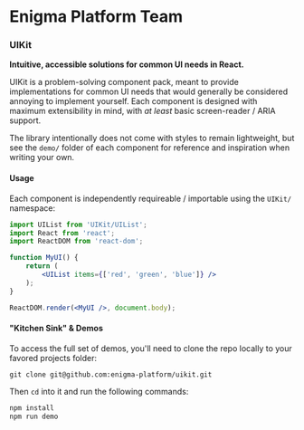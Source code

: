 # Enigma Platform Team
### UIKit

**Intuitive, accessible solutions for common UI needs in React.**

UIKit is a problem-solving component pack, meant to provide implementations for common UI needs that would generally be considered annoying to implement yourself. Each component is designed with maximum extensibility in mind, with _at least_ basic screen-reader / ARIA support.

The library intentionally does not come with styles to remain lightweight, but see the `demo/` folder of each component for reference and inspiration when writing your own.

#### Usage

Each component is independently requireable / importable using the `UIKit/` namespace:

```jsx
import UIList from 'UIKit/UIList';
import React from 'react';
import ReactDOM from 'react-dom';

function MyUI() {
    return (
        <UIList items={['red', 'green', 'blue']} />
    );
}

ReactDOM.render(<MyUI />, document.body);
```

#### "Kitchen Sink" & Demos

To access the full set of demos, you'll need to clone the repo locally to your favored projects folder:

```
git clone git@github.com:enigma-platform/uikit.git
```

Then `cd` into it and run the following commands:

```bash
npm install
npm run demo
```
